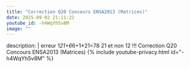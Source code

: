 ```yaml
---
title: "Correction Q20 Concours ENSA2013 (Matrices)"
date: 2025-09-02 21:11:22 
youtube_id: -h4WqYh5v8M
image: ""
---
```

description: |
  erreur 1*21+6*6+1*21=78    21 et non 12 !!!
  Correction Q20 Concours ENSA2013 (Matrices)
{% include youtube-privacy.html id="-h4WqYh5v8M" %}
